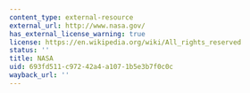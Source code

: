 ```yaml
---
content_type: external-resource
external_url: http://www.nasa.gov/
has_external_license_warning: true
license: https://en.wikipedia.org/wiki/All_rights_reserved
status: ''
title: NASA
uid: 693fd511-c972-42a4-a107-1b5e3b7f0c0c
wayback_url: ''
---
```

